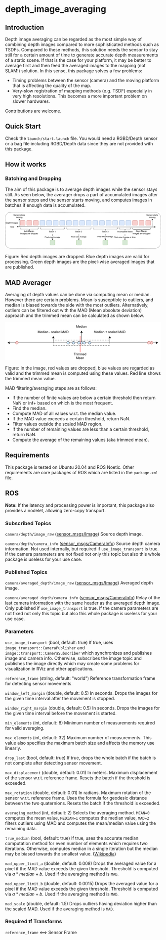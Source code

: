 # depth_image_averaging

## Introduction

Depth image averaging can be regarded as the most simple way of combining depth images compared to more sophisticated methods such as TSDFs. Compared to these methods, this solution needs the sensor to stay still for a certain amount of time to generate accurate depth measurements of a static scene. If that is the case for your platform, it may be better to average first and then feed the averaged images to the mapping (not SLAM!) solution. In this sense, this package solves a few problems:

- Timing problems between the sensor (camera) and the moving platform that is affecting the quality of the map.
- Very-slow registration of mapping methods (e.g. TSDF) especially in very high resolutions. This becomes a more important problem on slower hardwares.

Contributions are welcome.

## Quick Start

Check the `launch/start.launch` file. You would need a RGBD/Depth sensor or a bag file including RGBD/Depth data since they are not provided with this package.

## How it works

### Batching and Dropping

The aim of this package is to average depth images while the sensor stays still. As seen below, the averager drops a part of accumulated images after the sensor stops and the sensor starts moving, and computes images in batches if enough data is accumulated. 

![how_it_works](assets/how_it_works.svg)

Figure: Red depth images are dropped. Blue depth images are valid for processing. Green depth images are the pixel-wise averaged images that are published.

## MAD Averager

Averaging of depth values can be done via computing mean or median. However there are certain problems. Mean is susceptible to outliers, and median is biased towards the side with the most outliers. Alternatively, outliers can be filtered out with the MAD (Mean absolute deviation) approach and the trimmed mean can be calculated as shown below.

![mad_filtering.drawio](assets/mad_filtering.drawio.svg)

Figure: In the image, red values are dropped, blue values are regarded as valid and the trimmed mean is computed using these values. Red line shows the trimmed mean value.

MAD filtering/averaging steps are as follows:

- If the number of finite values are below a certain threshold then return NaN or inf+ based on which is the most frequent.
- Find the median.
- Compute MAD of all values w.r.t. the median value.
- If the MAD value exceeds a certain threshold, return NaN.
- Filter values outside the scaled MAD region.
- If the number of remaining values are less than a certain threshold, return NaN.
- Compute the average of the remaining values (aka trimmed mean).

## Requirements

This package is tested on Ubuntu 20.04 and ROS Noetic. Other requirements are core packages of ROS which are listed in the `package.xml` file. 

## ROS

**Note:** If the latency and processing power is important, this package also provides a nodelet, allowing zero-copy transport.

### Subscribed Topics

`camera/depth/image_raw` ([sensor_msgs/Image](sensor_msgs/Image))
		Source depth image.

`camera/depth/camera_info` ([sensor_msgs/CameraInfo](sensor_msgs/CameraInfo))
		Source depth camera information. Not used internally, but required if `use_image_transport` is true. If the camera parameters are not fixed not only this topic but also this whole package is useless for your use case. 

### Published Topics

`camera/averaged_depth/image_raw` ([sensor_msgs/Image](sensor_msgs/Image))
		Averaged depth image.

`camera/averaged_depth/camera_info` ([sensor_msgs/CameraInfo](sensor_msgs/CameraInfo))
		Relay of the last camera information with the same header as the averaged depth image. Only published if `use_image_transport` is true. If the camera parameters are not fixed not only this topic but also this whole package is useless for your use case. 

### Parameters

`use_image_transport` (bool, default: true)
		If true, uses `image_transport::CameraPublisher` and `image::transport::CameraSubscriber` which synchronizes and publishes image and camera info. Otherwise, subscribes the image topic and publishes the image directly which may create some problems for visualization in RViz and other applications.

`reference_frame` (string, default: "world")
		Reference transformation frame for detecting sensor movements.

`window_left_margin` (double, default: 0.5)
		In seconds. Drops the images for the given time interval after the movement is stopped.

`window_right_margin` (double, default: 0.5)
		In seconds. Drops the images for the given time interval before the movement is started.

`min_elements` (int, default: 8)
		Minimum number of measurements required for valid averaging.

`max_elements` (int, default: 32)
		Maximum number of measurements. This value also specifies the maximum batch size and affects the memory use linearly.

`drop_last` (bool, default: true)
		If true, drops the whole batch if the batch is not complete after detecting sensor movement.

`max_displacement` (double, default: 0.01)
		In meters. Maximum displacement of the sensor w.r.t. reference frame. Resets the batch if the threshold is exceeded.

`max_rotation` (double, default: 0.01)
		In radians. Maximum rotation of the sensor w.r.t. reference frame. Uses the formula for geodesic distance between the two quaternions. Resets the batch if the threshold is exceeded.

`averaging_method` (int, default: 2)
		Selects the averaging method. `MEAN=0` computes the mean value, `MEDIAN=1` computes the median value, `MAD=2` filters outliers using MAD and computes the mean/median value using the remaining data.

`true_median` (bool, default: true)
		If true, uses the accurate median computation method for even number of elements which requires two iterations. Otherwise, computes median in a single iteration but the median may be biased towards the smallest value. ([Wikipedia](https://simple.wikipedia.org/wiki/Median))

`mad_upper_limit_a` (double, default: 0.008)
		Drops the averaged value for a pixel if the MAD value exceeds the given threshold. Threshold is computed via $a*median+b$. Used if the averaging method is `MAD`.

`mad_upper_limit_b` (double, default: 0.0015)
		Drops the averaged value for a pixel if the MAD value exceeds the given threshold. Threshold is computed via $a*median+b$. Used if the averaging method is `MAD`.

`mad_scale` (double, default: 1.5)
		Drops outliers having deviation higher than the scaled MAD. Used if the averaging method is `MAD`.

### Required tf Transforms

`reference_frame` <==> Sensor Frame